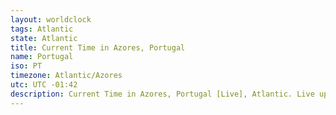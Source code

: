 ```yaml
---
layout: worldclock
tags: Atlantic
state: Atlantic
title: Current Time in Azores, Portugal
name: Portugal
iso: PT
timezone: Atlantic/Azores
utc: UTC -01:42
description: Current Time in Azores, Portugal [Live], Atlantic. Live update now time in Azores, timezone Atlantic/Azores, UTC -01:42, Country ISO code & Current Local Time.
---
```


